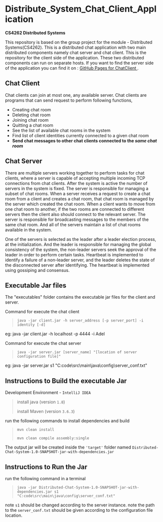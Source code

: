 # Distribute_System_Chat_Client_Application
**CS4262 Distributed Systems**

This repository is based on the group project for the module - Distributed Systems(CS4262). This is a distributed chat application with two main distributed components namely chat server and chat client. This is the repository for the client side of the application. These two distributed components can run on separate hosts. If you want to find the server side of the application you can find it on :  [GitHub Pages for ChatClient ]( https://github.com/GayashanNA/CS4262_ChatClient).
## Chat Client
Chat clients can join at most one, any available server. Chat clients are programs that can send request to perform following functions, 
- Creating chat room 
- Deleting chat room 
- Joining chat room
- Quitting a chat room
- See the list of available chat rooms in the system
- Find list of client identities currently connected to a given chat room
- **Send chat messages to other chat clients connected to the *same chat room***
 
## Chat Server
There are multiple servers working together to perform tasks for chat clients, where a server is capable of accepting multiple incoming TCP connections from chat clients. After the system is active the number of servers in the system is fixed. The server is responsible for managing a subset of chat rooms. When a server receives a request to create a chat room from a client and creates a chat room, that chat room is managed by the server which created the chat room. When a client wants to move from one chat room to another, if the two rooms are connected to different servers then the client also should connect to the relevant server. The server is responsible for broadcasting messages to the members of the same chat room. And all of the servers maintain a list of chat rooms available in the system. 

One of the servers is selected as the leader after a leader election process, at the initialization. And the leader is responsible for managing the global consistency of the system, the non-leader servers seek the approval of the leader in order to perform certain tasks. Heartbeat is implemented to identify a failure of a non-leader server, and the leader deletes the state of the disconnected server after identifying. The heartbeat is implemented using gossiping and consensus. 

## Executable Jar files
The "executables" folder contains the executable jar files for the client and server.

Command for execute the chat client 

> `java -jar client.jar -h server_address [-p server_port] -i identity [-d]`

eg: java -jar client.jar -h localhost -p 4444 -i Adel

Command for execute the chat server 

> `java -jar server.jar [server_name] "[location of server configuration file]"`

eg: java -jar server.jar s1 "C:code\src\main\java\config\server_conf.txt"
## Instructions to Build the executable Jar
Development Environment - `IntelliJ IDEA`

> install java (version `1.8`)
> 
> install Maven (version `3.6.3`)

run the following commands to install dependencies and build

> `mvn clean install`
>
> `mvn clean compile assembly:single`

The output jar will be created inside the `'target'` folder named `Distributed-Chat-System-1.0-SNAPSHOT-jar-with-dependencies.jar`
## Instructions to Run the Jar
run the following command in a terminal

> `java -jar Distributed-Chat-System-1.0-SNAPSHOT-jar-with-dependencies.jar s1 "C:code\src\main\java\config\server_conf.txt"`
>
note `s1` should be changed according to the server instance.
note the path to the `server_conf.txt` should be given according to the configuration file location.
